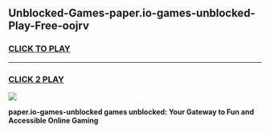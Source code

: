 
## Unblocked-Games-paper.io-games-unblocked-Play-Free-oojrv
<h3>
<a href="https://premium76.site?title=paper.io-games-unblocked&ref=24M">CLICK TO PLAY</a></h3>
<hr>

<h3>
<a href="https://premium76.site?title=paper.io-games-unblocked&ref=24M">CLICK 2 PLAY</a>
  
</h3>

<a href="https://premium76.site?title=paper.io-games-unblocked&ref=24M"><img src="https://clearcache.store/games.png"></a>


**paper.io-games-unblocked games unblocked: Your Gateway to Fun and Accessible Online Gaming**
